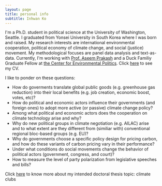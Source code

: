 ```yaml
---
layout: page
title: personal info
subtitle: Inhwan Ko
---
```


I'm a Ph.D. student in political science at the University of Washington, Seattle. I graduated from Yonsei University in South Korea where I was born and raised. My research interests are international environmental cooperation, political economy of climate change, and social (justice) movement. My methodological focuses are panel data analysis and text-as-data. Currently, I'm working with [Prof. Aseem Prakash](https://www.polisci.washington.edu/people/aseem-prakash) and a Duck Familiy Graduate Fellow at [the Center for Environmental Politics](https://depts.washington.edu/envirpol/). Click [here](https://github.com/inhwanko/inhwanko.github.io/blob/master/cv_201117.pdf) to see my CV. 

I like to ponder on these questions:

- How do goverments translate global public goods (e.g. greenhouse gas reduction) into their local benefits (e.g. job creation, economic boost, votes, etc)?
- How do political and economic actors influence their governments (and foreign ones) to adopt more active (or passive) climate change policy?
- Among what political and economic actors does the cooperation on climate technology arise and why?
- Why do new political groups in climate negotiation (e.g. AILAC) arise and to what extent are they different from (similiar with) conventional regional bloc-based groups (e.g. EU)?
- Why do governments choose a specific policy design for pricing carbon, and how do these variants of carbon pricing vary in their performance?
- Under what conditions do social movements change the behavior of political actors (government, congress, and court)?
- How to measure the level of party polarization from legislative speeches and bills?

Click [here](https://inhwanko.github.io/climateclub) to know more about my intended doctoral thesis topic: climate clubs
